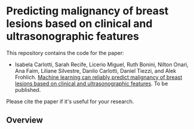 # Predicting malignancy of breast lesions based on clinical and ultrasonographic features

This repository contains the code for the paper:

- Isabela Carlotti, Sarah Recife, Licerio Miguel, Ruth Bonini, Nilton Onari, Ana Faim, Liliane Silvestre, Danilo Carlotti, Daniel Tiezzi, and Alek Frohlich. [Machine learning can reliably predict malignancy of breast lesions based on clinical and ultrasonographic features](link). To be published.

Please cite the paper if it's useful for your research.

## Overview

##